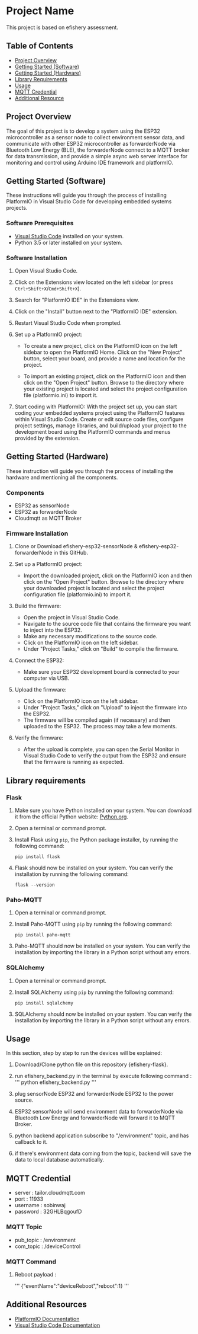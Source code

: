 # Project Name

This project is based on efishery assessment.

## Table of Contents

- [Project Overview](#project-overview)
- [Getting Started (Software)](#getting-started-software)
- [Getting Started (Hardware)](#getting-started-hardware)
- [Library Requirements](#library-requirements)
- [Usage](#usage)
- [MQTT Credential](#mqtt-credential)
- [Additional Resource](#additional-resources)

## Project Overview

The goal of this project is to develop a system using the ESP32 microcontroller as a sensor node to collect environment sensor data, and communicate with other ESP32 microcontroller as forwarderNode via Bluetooth Low Energy (BLE), the forwarderNode connect to a MQTT broker for data transmission, and provide a simple async web server interface for monitoring and control using Arduino IDE framework and platformIO.

## Getting Started (Software)

These instructions will guide you through the process of installing PlatformIO in Visual Studio Code for developing embedded systems projects.

### Software Prerequisites

- [Visual Studio Code](https://code.visualstudio.com/) installed on your system.
- Python 3.5 or later installed on your system.

### Software Installation

1. Open Visual Studio Code.

2. Click on the Extensions view located on the left sidebar (or press `Ctrl+Shift+X`/`Cmd+Shift+X`).

3. Search for "PlatformIO IDE" in the Extensions view.

4. Click on the "Install" button next to the "PlatformIO IDE" extension.

5. Restart Visual Studio Code when prompted.

6. Set up a PlatformIO project:

   - To create a new project, click on the PlatformIO icon on the left sidebar to open the PlatformIO Home. Click on the "New Project" button, select your board, and provide a name and location for the project.

   - To import an existing project, click on the PlatformIO icon and then click on the "Open Project" button. Browse to the directory where your existing project is located and select the project configuration file (platformio.ini) to import it.

7. Start coding with PlatformIO: With the project set up, you can start coding your embedded systems project using the PlatformIO features within Visual Studio Code. Create or edit source code files, configure project settings, manage libraries, and build/upload your project to the development board using the PlatformIO commands and menus provided by the extension.

## Getting Started (Hardware)
These instruction will guide you through the process of installing the hardware and mentioning all the components.

### Components
- ESP32 as sensorNode
- ESP32 as forwarderNode
- Cloudmqtt as MQTT Broker

### Firmware Installation

1. Clone or Download efishery-esp32-sensorNode & efishery-esp32-forwarderNode in this GitHub.

2. Set up a PlatformIO project:

   - Import the downloaded project, click on the PlatformIO icon and then click on the "Open Project" button. Browse to the directory where your downloaded project is located and select the project configuration file (platformio.ini) to import it.

3. Build the firmware:

   - Open the project in Visual Studio Code.
   - Navigate to the source code file that contains the firmware you want to inject into the ESP32.
   - Make any necessary modifications to the source code.
   - Click on the PlatformIO icon on the left sidebar.
   - Under "Project Tasks," click on "Build" to compile the firmware.

4. Connect the ESP32:

   - Make sure your ESP32 development board is connected to your computer via USB.

5. Upload the firmware:

   - Click on the PlatformIO icon on the left sidebar.
   - Under "Project Tasks," click on "Upload" to inject the firmware into the ESP32.
   - The firmware will be compiled again (if necessary) and then uploaded to the ESP32. The process may take a few moments.

6. Verify the firmware:

    - After the upload is complete, you can open the Serial Monitor in Visual Studio Code to verify the output from the ESP32 and ensure that the firmware is running as expected.

## Library requirements

### Flask

1. Make sure you have Python installed on your system. You can download it from the official Python website: [Python.org](https://www.python.org/downloads/).

2. Open a terminal or command prompt.

3. Install Flask using `pip`, the Python package installer, by running the following command:
   ```
   pip install flask
   ```

4. Flask should now be installed on your system. You can verify the installation by running the following command:
   ```
   flask --version
   ```

### Paho-MQTT

1. Open a terminal or command prompt.

2. Install Paho-MQTT using `pip` by running the following command:
   ```
   pip install paho-mqtt
   ```

3. Paho-MQTT should now be installed on your system. You can verify the installation by importing the library in a Python script without any errors.

### SQLAlchemy

1. Open a terminal or command prompt.

2. Install SQLAlchemy using `pip` by running the following command:
   ```
   pip install sqlalchemy
   ```

3. SQLAlchemy should now be installed on your system. You can verify the installation by importing the library in a Python script without any errors.

## Usage
In this section, step by step to run the devices will be explained:

1. Download/Clone python file on this repository {efishery-flask}.

2. run efishery_backend.py in the terminal by execute following command : 
   '''
   python efishery_backend.py
   '''

3. plug sensorNode ESP32 and forwarderNode ESP32 to the power source.

4. ESP32 sensorNode will send environment data to forwarderNode via Bluetooth Low Energy and forwarderNode will forward it to MQTT Broker.

5. python backend application subscribe to "/environment" topic, and has callback to it.

6. if there's environment data coming from the topic, backend will save the data to local database automatically.

## MQTT Credential
- server    : tailor.cloudmqtt.com
- port      : 11933
- username  : sobinwaj
- password  : 32GHLBqgoufD

### MQTT Topic
- pub_topic : /environment
- com_topic : /deviceControl  

### MQTT Command
1. Reboot payload :
   
   '''
   {"eventName":"deviceReboot","reboot":1}
   '''

## Additional Resources

- [PlatformIO Documentation](https://docs.platformio.org/)
- [Visual Studio Code Documentation](https://code.visualstudio.com/docs)